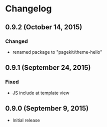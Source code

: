 # Changelog

## 0.9.2 (October 14, 2015)

### Changed
- renamed package to "pagekit/theme-hello"

## 0.9.1 (September 24, 2015)

### Fixed
- JS include at template view

## 0.9.0 (September 9, 2015)

- Initial release
